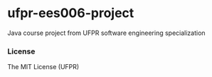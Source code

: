 # ufpr-ees006-project
Java course project from UFPR software engineering specialization


### License
The MIT License (UFPR)
